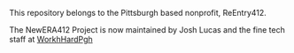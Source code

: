 This repository belongs to the Pittsburgh based nonprofit, ReEntry412.

The NewERA412 Project is now maintained by Josh Lucas and the fine tech staff at <a href="https://workhardpgh.com">WorkhHardPgh</a>